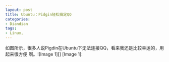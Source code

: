 ```yaml
---
layout: post
title: Ubuntu：Pidgin轻松搞定QQ
categories:
- Diandian
tags:
- Linux, 
---
```

如图所示，很多人说Pigdin在Ubuntu下无法连接QQ，看来我还是比较幸运的，用起来很方便 啊。!\[Image 1\]\[\] \[Image 1\]: